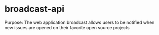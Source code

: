 # broadcast-api
Purpose: The web application broadcast allows users to be notified when new issues are opened on their favorite open source projects










































































































































































































































































